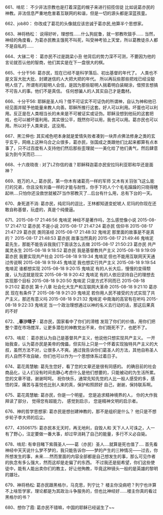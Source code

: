 661、啃尼：  不少非法宗教也是打着深蓝的幌子来进行招揽信徒
比如说葛亦民的神教。非法信息严重地危害着互联网的和谐，但是一切的源头都是深蓝孩童。

662、job80：  你改成了葛花的头像就应该忠诚于葛亦民,他算半个思想家。

663、神将杨松：  说得好听，理想性……什么狗屁鲁，就一邪教吹鼓手……
当然，神经的角度看，为葛亦民教主饿死不叫死，叫受神考验上天堂，所以葛教徒杀人都不是自私的……

664、大锑二号：  葛亦民不过是跳梁小丑
他背后的势力深不可测，不要因为他的言论就否认他的智商，他们其实是在下一盘很大的棋。

665、十分干56:   葛亦民，现在已经不是科学落后、初出基督的年代了。
人类也不是文盲大批大批、封建迷信的人大把大把的年代。
所以再玩些那些把戏已经没聪明人信了。所谓有的聪明人会信，是因为那些聪明人揣着明白装糊涂，借预言想搞不可告人的事。他们不是真信。
任何想骗人的人其实自己才是蠢材。

666、十分干56: 耶稣是圣人吗？借不可证实不可证伪的所谓神，自认为神和他已经见面并赋予他能量来教人向善。耶稣所推行这套。好人可以利用。坏蛋也可以利用。反正是在人类相当长的未来是不可被证实或证伪。耶稣没想到他玩的这套把戏，也可以被坏蛋利用。其实很公平，既然你可以用，我也可以用。葛亦民也可以用。所以对于人类来说，这没用。

667、黑江伸也:   其实戒色吧本身就是爱情失败者凑到一块弄点佛法修身之类的玄乎玄乎，网络上这种乌合之众很多，葛亦民，张国成之类跟他们比起来都算有点本事了，只不过百度有人支持他们然后那些歪理就一一美化给了他们勇气，然后肆意妄为到今天而已……

668、十六夜晓夜   : 对了LZ你信的谁？耶稣释迦葛亦民安拉玛利亚耶和华还是面神？

669、姓万的人_:   葛亦民，第一你木有诸葛亮一样的军师
又木有关羽张飞这么能打的兄弟，你且没有刘备一样的才能与耐性，你手下的人个个毛毛躁躁的只晓得瞎
起哄....只怕你还没救世就被ZF当作邪教灭了...后台有什么用，总有下台的一天。

670、身死道不消:   葛亦民，纯尼玛的逗比，王林都知道变蛇唬人
尼玛的你现在还敢自称基督，玩虚的，真是个纯傻逼。

671、2015-08-17 21:46:56 鬼啃泥
神经不是著作吗，怎么感觉像小说
2015-08-17 21:47:12 葛亦民
不是小说
2015-08-17 21:47:24 葛亦民
信仰书
2015-08-17 21:47:29 葛亦民
类同圣经
2015-08-17 21:48:32 鬼啃泥
那里面的故事是不是真的？
2015-08-17 21:48:53 葛亦民
故事当然真的
2015-08-17 21:49:46 鬼啃泥
葛先生，那能不能告诉我我们下面该怎么去做
2015-08-17 21:50:23 葛亦民
共产属灵永生
2015-08-18 9:18:52 葛亦民
我是基督教共产主义
2015-08-18 9:19:09 葛亦民
我要实现共产社会
2015-08-18 9:19:34 鬼啃泥
但也不能用互联网天天通过传说啊
2015-08-18 9:19:45 鬼啃泥
我也想实行共产主义
2015-08-18 9:19:54 鬼啃泥
谁都想实现
2015-08-18 9:20:15 鬼啃泥
有的人长大后，慢慢的变得颓废，认为这就是现实
2015-08-18 9:20:42 鬼啃泥
有的人依旧坚持自己的理想去实现那个目标
2015-08-18 9:20:50 鬼啃泥
只是方式不同而已
2015-08-18 9:21:02 葛亦民
第十八章     社会化大生产和互联网大革命
2015-08-18 9:21:10 葛亦民
现在有条件了
2015-08-18 9:21:20 鬼啃泥
若你用人民不接受的方式实现了共产主义，那还有意义吗
2015-08-18 9:21:32 鬼啃泥
中南海的高官有在听吗
2015-08-18 9:22:33 鬼啃泥
当一个政治理想通过以神的名义去行动的话，那这后果真的不好

672、___春沙晴子__   : 葛亦民，国家看中了你们的滑稽
发现了你们的价值，用你们把整个潜在市场搅浑，让更多潜在的神教党出不来，你们既死不了，也肥不了。

673、啃尼： 葛亦民认为自己是基督共产主义，他说他只想实现共产主义。
一开始我查，认为葛亦民是美帝的傀儡，但实际上只是一个怀着实现独特共产主义的大叔，虽然方法不对，让很多人不爽。通过我告诉你们葛圣人的方法，其他自称圣人的人自然不攻自破，你们也可以作为一个思想体系过着日子。

674、葛花周慧敏:   葛先生您好，看了您的文章还是很有同感的。
的确目前的社会商品化，让人们没有时间去静心考虑什么是他们想要的，只能被动的为生活所累。
您的文章不错，谢谢呵呵。
祝你快乐，通常先知先觉的人比一般人感受的多，感悟的深，痛苦与喜悦也比别人来的真，保护和照顾好
自己，谢谢，保持联系啊。

675、葛花周慧敏:   葛亦民，你是一个明星。
您是追求精神境界的人，
你的大作我拜读了部分，
觉得您有超能力，
感觉到启示，
您是精神文明的启示者。

676、神的哲学思想家:    葛亦民是想创建神教的，那不是组织是什么？
他只是不想步轮子李大师的后尘。

677、43506175:    葛亦民本无天时，再无地利，自毁人和
天下人人可诛之，人一有了野心，注定要做一番大事，却过早消耗了自己的能量，多行不义必自毙。

678、啃尼:   有幸目睹下紫薇圣人——葛（亦民）圣人....就算是死也值了....
首先看神经中天天说什么梦不梦的，我只能告诉你——梦的产生的三种情况——过去，你所想发生的事，未来.....然而里面的内容全部都是自己想发生的事，那么可见作者的执念有多么强大，然而这却是走偏了的东西。
不过我还是挺希望，你们这些使徒中，能有人能出卖你们的教主，好让他殉教，毕竟这种镜头一般的是英雄的黎明的雄壮。

679、神将杨松:   葛亦民跟黑格尔，马克思，列宁比？
楼主你没病吧？列宁也许算不上啥哲学家，理论都是为其政治斗争服务的，但也比神经好……楼主你真的看过黑格尔的书？

680、想你了霞:   葛亦民不错嘛，中国的耶稣已经诞生了~~